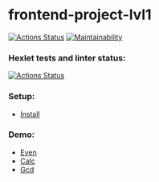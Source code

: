 # frontend-project-lvl1

[![Actions Status](https://github.com/algins/frontend-project-lvl1/workflows/CI/badge.svg)](https://github.com/algins/frontend-project-lvl1/actions)
[![Maintainability](https://api.codeclimate.com/v1/badges/5360edb4b13e2d0bf7aa/maintainability)](https://codeclimate.com/github/algins/frontend-project-lvl1/maintainability)

### Hexlet tests and linter status:
[![Actions Status](https://github.com/algins/frontend-project-lvl1/workflows/hexlet-check/badge.svg)](https://github.com/algins/frontend-project-lvl1/actions)

### Setup:
* [Install](https://asciinema.org/a/NoGBuggMXjBcmKJJL9xPFR9qa)

### Demo:
* [Even](https://asciinema.org/a/a3tD3jTD13Yfr4SLiSNvz4GIt)
* [Calc](https://asciinema.org/a/CeFMlozRN4XjGx5X4o77tfuMz)
* [Gcd](https://asciinema.org/a/TesWsgbwhv2ME1741q2QeYBLv)
